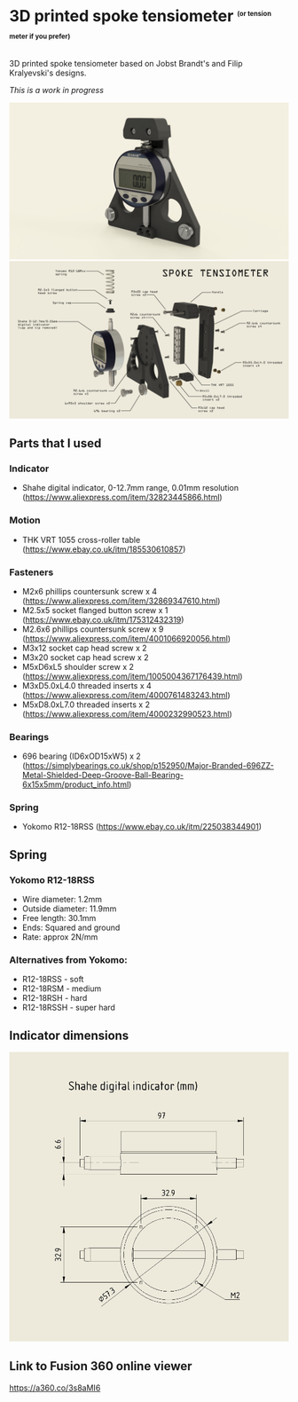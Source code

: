 <h1>3D printed spoke tensiometer <sup><span style="font-size:0.5em">(or tension meter if you prefer)</span></sup></h1>

3D printed spoke tensiometer based on Jobst Brandt's and Filip Kralyevski's designs.

*This is a work in progress*

![3D printed spoke tensiometer](./images/tensio_render_1.png)
![3D printed spoke tensiometer  annotated](./images/spoke-tensiometer-exploded.png)

## Parts that I used
### Indicator
- Shahe digital indicator, 0-12.7mm range, 0.01mm resolution (https://www.aliexpress.com/item/32823445866.html)
### Motion
- THK VRT 1055 cross-roller table (https://www.ebay.co.uk/itm/185530610857)
### Fasteners
- M2x6 phillips countersunk screw x 4 (https://www.aliexpress.com/item/32869347610.html)
- M2.5x5 socket flanged button screw x 1 (https://www.ebay.co.uk/itm/175312432319)
- M2.6x6 phillips countersunk screw x 9 (https://www.aliexpress.com/item/4001066920056.html)
- M3x12 socket cap head screw x 2
- M3x20 socket cap head screw x 2
- M5xD6xL5 shoulder screw x 2 (https://www.aliexpress.com/item/1005004367176439.html)
- M3xD5.0xL4.0 threaded inserts x 4 (https://www.aliexpress.com/item/4000761483243.html)
- M5xD8.0xL7.0 threaded inserts x 2 (https://www.aliexpress.com/item/4000232990523.html)
### Bearings
- 696 bearing (ID6xOD15xW5) x 2 (https://simplybearings.co.uk/shop/p152950/Major-Branded-696ZZ-Metal-Shielded-Deep-Groove-Ball-Bearing-6x15x5mm/product_info.html)
### Spring
- Yokomo R12-18RSS (https://www.ebay.co.uk/itm/225038344901)

## Spring
### Yokomo R12-18RSS
- Wire diameter: 1.2mm
- Outside diameter: 11.9mm
- Free length: 30.1mm
- Ends: Squared and ground
- Rate: approx 2N/mm

### Alternatives from Yokomo:
- R12-18RSS - soft
- R12-18RSM - medium
- R12-18RSH - hard
- R12-18RSSH - super hard

## Indicator dimensions
![Indicator dimensions](./images/indicator_dims.png)

## Link to Fusion 360 online viewer
https://a360.co/3s8aMI6
